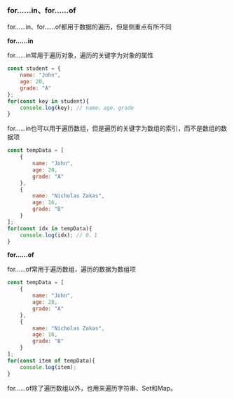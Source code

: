 ### for……in、for……of

for……in、for……of都用于数据的遍历，但是侧重点有所不同

**for……in**

for……in常用于遍历对象，遍历的关键字为对象的属性

```js
const student = {
    name: "John",
    age: 20,
    grade: "A"
};
for(const key in student){
    console.log(key); // name、age、grade
}
```

for……in也可以用于遍历数组，但是遍历的关键字为数组的索引，而不是数组的数据项

```js
const tempData = [
    {
        name: "John",
        age: 20,
        grade: "A"
    },
    {
        name: "Nicholas Zakas",
        age: 16,
        grade: "B"
    }
];
for(const idx in tempData){
    console.log(idx); // 0、1
}
```

**for……of**

for……of常用于遍历数组，遍历的数据为数组项

```js
const tempData = [
    {
        name: "John",
        age: 20,
        grade: "A"
    },
    {
        name: "Nicholas Zakas",
        age: 16,
        grade: "B"
    }
];
for(const item of tempData){
    console.log(item);
}
```

for……of除了遍历数组以外，也用来遍历字符串、Set和Map。